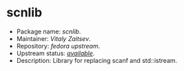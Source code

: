 scnlib
================

 * Package name:		*scnlib*.
 * Maintainer:			*Vitaly Zaitsev*.
 * Repository:			*fedora upstream*.
 * Upstream status:		[*available*](https://apps.fedoraproject.org/packages/scnlib).
 * Description:			Library for replacing scanf and std::istream.
